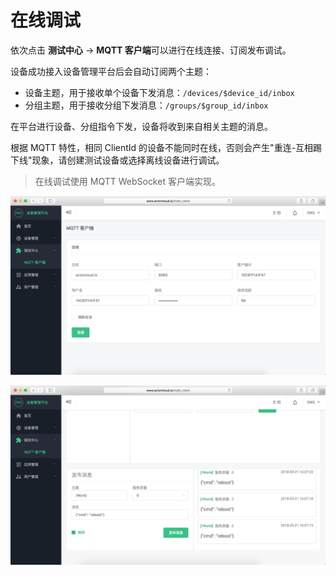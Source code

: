 # 在线调试

依次点击 **测试中心** -> **MQTT 客户端**可以进行在线连接、订阅发布调试。

设备成功接入设备管理平台后会自动订阅两个主题：

- 设备主题，用于接收单个设备下发消息：`/devices/$device_id/inbox`
- 分组主题，用于接收分组下发消息：`/groups/$group_id/inbox`

在平台进行设备、分组指令下发，设备将收到来自相关主题的消息。

根据 MQTT 特性，相同 ClientId 的设备不能同时在线，否则会产生"重连-互相踢下线"现象，请创建测试设备或选择离线设备进行调试。

> 在线调试使用 MQTT WebSocket 客户端实现。

![](/assets/mqtt_client.png)

![](/assets/mqtt_publish.png)
